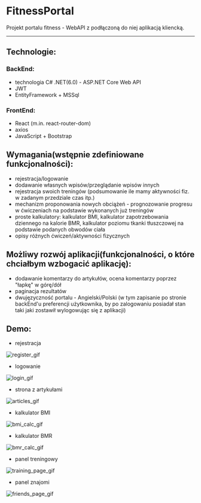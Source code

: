 # FitnessPortal
Projekt portalu fitness -  WebAPI z podłączoną do niej aplikacją kliencką.
***
## Technologie:
### BackEnd:
* technologia C# .NET(6.0) - ASP.NET Core Web API
* JWT
* EntityFramework + MSSql
### FrontEnd:
* React (m.in. react-router-dom)
* axios
* JavaScript + Bootstrap
## Wymagania(wstępnie zdefiniowane funkcjonalności):
* rejestracja/logowanie
* dodawanie własnych wpisów/przeglądanie wpisów innych
* rejestracja swoich treningów (podsumowanie ile mamy aktywności fiz. w zadanym przedziale czas itp.)
* mechanizm proponowania nowych obciążeń - prognozowanie progresu w ćwiczeniach na podstawie wykonanych już treningów
* proste kalkulatory: kalkulator BMI, kalkulator zapotrzebowania dziennego na kalorie BMR, kalkulator poziomu tkanki tłuszczowej na podstawie podanych obwodów ciała
* opisy różnych ćwiczeń/aktywności fizycznych
## Możliwy rozwój aplikacji(funkcjonalności, o które chciałbym wzbogacić aplikację):
* dodawanie komentarzy do artykułów, ocena komentarzy poprzez "łapkę" w górę/dół
* paginacja rezultatów
* dwujęzyczność portalu - Angielski/Polski (w tym zapisanie po stronie backEnd'u preferencji użytkownika, by po zalogowaniu posiadał stan taki jaki zostawił wylogowując się z aplikacji)
 
## Demo:
* rejestracja

![register_gif](https://github.com/MichalZdanuk/FitnessPortal/assets/76063659/02b0b290-cfd1-4eb3-80c6-c50a678f8587)


* logowanie

![login_gif](https://github.com/MichalZdanuk/FitnessPortal/assets/76063659/b0ca513a-48b4-4bab-94eb-98c3749ec7ad)

* strona z artykułami

![articles_gif](https://github.com/MichalZdanuk/FitnessPortal/assets/76063659/b35ab460-0acd-4a43-9222-b53be1103934)

* kalkulator BMI

![bmi_calc_gif](https://github.com/MichalZdanuk/FitnessPortal/assets/76063659/c6c7c293-5268-468a-981c-ad9d77aad10a)


* kalkulator BMR

![bmr_calc_gif](https://github.com/MichalZdanuk/FitnessPortal/assets/76063659/4a321b46-f3f9-4585-8283-efd6134404f8)

* panel treningowy

![training_page_gif](https://github.com/MichalZdanuk/FitnessPortal/assets/76063659/9f573a21-8b62-4dde-8b7d-221d45fddac2)

* panel znajomi

![friends_page_gif](https://github.com/MichalZdanuk/FitnessPortal/assets/76063659/26b2e687-e4bd-489c-b236-f23ce6595fe0)
